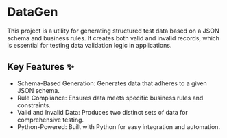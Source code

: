 # DataGen

This project is a utility for generating structured test data based on a JSON schema and business rules. It creates both valid and invalid records, which is essential for testing data validation logic in applications.

## Key Features ✨
- Schema-Based Generation: Generates data that adheres to a given JSON schema.
- Rule Compliance: Ensures data meets specific business rules and constraints.
- Valid and Invalid Data: Produces two distinct sets of data for comprehensive testing.
- Python-Powered: Built with Python for easy integration and automation.
